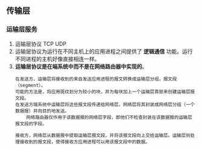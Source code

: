 ## 传输层
### 运输层服务
1. 运输层协议 TCP UDP
1. 运输层协议为运行在不同主机上的应用进程之间提供了 **逻辑通信** 功能。运行不同进程的主机好像直接相连一样。
1. **运输层协议是在端系统中而不是在网络路由器中实现的**。
    ```
    在发送方，运输层将接收到的来自发送应用进程的报文转换成运输层分组，报文段（segment）。
    可能的方法是，将应用斑纹划分为较小的块，并为每块加上一个运输层首部来创建运输层报文段。
    在发送方端系统中运输层将这些报文段传递给网络层，网络层将其封装成网络层分组（一个数据报）并向目的地发送。
        网络路由器仅作用于该数据报的网络层字段，即他们不检查封装在该数据报的运输层报文段的字段。
    
    接收方，网络层从数据报中提取运输层报文段，并将该报文段向上交给运输层。运输层则处理接收到的报文段，使得接收方应用进程可以用该报文段中的数据。
    ```